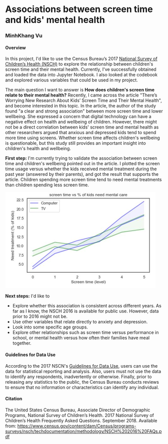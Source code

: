 # Associations between screen time and kids' mental health

### MinhKhang Vu

#### Overview
In this project, I'd like to use the Census Bureau’s 2017 [National Survey of Children’s Health (NSCH)](https://www.census.gov/data/datasets/2017/demo/nsch/nsch2017.html) to explore the relationship between children's screen time and their mental health. Currently, I've successfully obtained and loaded the data into Jupyter Notebook. I also looked at the codebook and explored various variables that could be used in my project.

The main question I want to answer is **How does children's screen time relate to their mental health?** Recently, I came across the article "There’s Worrying New Research About Kids’ Screen Time and Their Mental Health", and become interested in this topic. In the article, the author of the study found "a clear and strong association" between more screen time and lower wellbeing. She expressed a concern that digital technology can have a negative effect on health and wellbeing of children. However, there might not be a direct correlation between kids' screen time and mental health as other researchers argued that anxious and depressed kids tend to spend more time using screens. Whether screen time affects children's wellbeing is questionable, but this study still provides an important insight into children's health and wellbeing.

**First step:** I'm currently trying to validate the association between screen time and children's wellbeing pointed out in the article. I plotted the screen time usage versus whether the kids received mental treatment during the past year (answered by their parents), and got the result that supports the article. Children spending more screen time tend to need mental treatments than children spending less screen time.

![plot](https://github.com/minhkhang1795/ThinkStats2/blob/master/project1/screen-time-vs-mental-treatment.jpg)

**Next steps:** I'd like to
- Explore whether this association is consistent across different years. As far as I know, the NSCH 2016 is available for public use. However, data prior to 2016 might not be.
- Use other variables that relate directly to anxiety and depression.
- Look into some specific age groups.
- Explore other relationships such as screen time versus performance in school, or mental health versus how often their families have meal together.

#### Guidelines for Data Use
According to the 2017 NSCN's [Guidelines for Data Use](https://www.census.gov/content/dam/Census/programs-surveys/nsch/tech-documentation/methodology/2017-NSCH-FAQs.pdf), users can use the data for statistical reporting and analysis. Also, users must not use the data to identify any respondents, inadvertently or otherwise. Finally, prior to releasing any statistics to the public, the Census Bureau conducts reviews to ensure that no information or characteristics can identify any individual.

#### Citation
The United States Census Bureau, Associate Director of Demographic Programs, National Survey of Children’s Health. 2017 National Survey of Children’s Health Frequently Asked Questions. September 2018. Available from: https://www.census.gov/content/dam/Census/programs-surveys/nsch/techdocumentation/methodology/NSCH%202016%20FAQs.pdf
